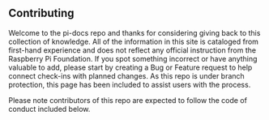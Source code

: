 ## Contributing

Welcome to the pi-docs repo and thanks for considering giving back to this collection of knowledge. All of the information in this site is cataloged from first-hand experience and does not reflect any official instruction from the Raspberry Pi Foundation. If you spot something incorrect or have anything valuable to add, please start by creating a Bug or Feature request to help connect check-ins with planned changes. As this repo is under branch protection, this page has been included to assist users with the process.

Please note contributors of this repo are expected to follow the code of conduct included below.


